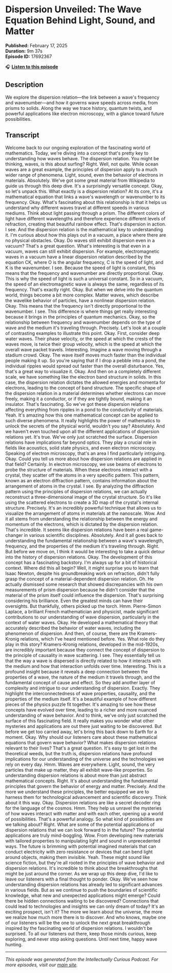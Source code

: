 # Dispersion Unveiled: The Wave Equation Behind Light, Sound, and Matter

**Published:** February 17, 2025  
**Duration:** 9m 37s  
**Episode ID:** 17692367

🎧 **[Listen to this episode](https://intellectuallycurious.buzzsprout.com/2529712/episodes/17692367-dispersion-unveiled-the-wave-equation-behind-light-sound-and-matter)**

## Description

We explore the dispersion relation—the link between a wave's frequency and wavenumber—and how it governs wave speeds across media, from prisms to solids. Along the way we trace history, quantum twists, and powerful applications like electron microscopy, with a glance toward future possibilities.

## Transcript

Welcome back to our ongoing exploration of the fascinating world of mathematics. Today, we're diving into a concept that's pretty key to understanding how waves behave. The dispersion relation. You might be thinking, waves, is this about surfing? Right. Well, not quite. While ocean waves are a great example, the principles of dispersion apply to a much wider range of phenomena. Light, sound, even the behavior of electrons in materials. Absolutely. We've got some great material from Wikipedia to guide us through this deep dive. It's a surprisingly versatile concept. Okay, so let's unpack this. What exactly is a dispersion relation? At its core, it's a mathematical equation that links a wave's wavelength or wavenumber to its frequency. Okay. What's fascinating about this relationship is that it helps us understand why different waves travel at different speeds in various mediums. Think about light passing through a prism. The different colors of light have different wavelengths and therefore experience different levels of refraction, creating that beautiful rainbow effect. That's dispersion in action. I see. And the dispersion relation is the mathematical key to understanding it. I'm curious about how this plays out in a vacuum, a place where there are no physical obstacles. Okay. Do waves still exhibit dispersion even in a vacuum? That's a great question. What's interesting is that even in a vacuum, waves can still exhibit dispersion. For example, electromagnetic waves in a vacuum have a linear dispersion relation described by the equation CK, where O is the angular frequency, C is the speed of light, and K is the wavenumber. I see. Because the speed of light is constant, this means that the frequency and wavenumber are directly proportional. Okay. This is why the speed of light is such a universal constant. So in a vacuum, the speed of an electromagnetic wave is always the same, regardless of its frequency. That's exactly right. Okay. But when we delve into the quantum world, things become a bit more complex. Matter waves, which describe the wavelike behavior of particles, have a nonlinear dispersion relation. Okay. This means that the frequency isn't directly proportional to the wavenumber. I see. This difference is where things get really interesting because it brings in the principles of quantum mechanics. Okay, so the relationship between frequency and wavenumber depends on the type of wave and the medium it's traveling through. Precisely. Let's look at a couple of contrasting examples to illustrate this point. Okay. First, consider deep water waves. Their phase velocity, or the speed at which the crests of the waves move, is twice their group velocity, which is the speed at which the overall wave packet travels. Interesting. Imagine a wave moving through a stadium crowd. Okay. The wave itself moves much faster than the individual people making it up. So you're saying that if I drop a pebble into a pond, the individual ripples would spread out faster than the overall disturbance. Yes, that's a great way to visualize it. Okay. And then on a completely different scale, we have something like the electron band structure in solids. In this case, the dispersion relation dictates the allowed energies and momenta for electrons, leading to the concept of band structure. The specific shape of the dispersion relation in a material determines whether electrons can move freely, making it a conductor, or if they are tightly bound, making it an insulator. That's fascinating. So we've got these dispersion relations affecting everything from ripples in a pond to the conductivity of materials. Yeah. It's amazing how this one mathematical concept can be applied to such diverse phenomena. It really highlights the power of mathematics to unlock the secrets of the physical world, wouldn't you say? Absolutely. And we haven't even touched upon all the different applications of dispersion relations yet. It's true. We've only just scratched the surface. Dispersion relations have implications far beyond optics. They play a crucial role in fields like acoustics, solid state physics, and even electron microscopy. Speaking of electron microscopy, that's an area I find particularly intriguing. Okay. Could you tell us more about how dispersion relations are applied in that field? Certainly. In electron microscopy, we use beams of electrons to probe the structure of materials. When these electrons interact with a crystal, they scatter off the atoms in a very specific pattern. This pattern, known as an electron diffraction pattern, contains information about the arrangement of atoms in the crystal. I see. By analyzing the diffraction pattern using the principles of dispersion relations, we can actually reconstruct a three-dimensional image of the crystal structure. So it's like using the scattered electrons to create a 3D map of the crystal's internal structure. Precisely. It's an incredibly powerful technique that allows us to visualize the arrangement of atoms in materials at the nanoscale. Wow. And it all stems from understanding the relationship between the energy and momentum of the electrons, which is dictated by the dispersion relation. That's incredible. It seems like dispersion relations have been a real game-changer in various scientific disciplines. Absolutely. And it all goes back to understanding the fundamental relationship between a wave's wavelength, frequency, and the properties of the medium it's traveling through. Right. But before we move on, I think it would be interesting to take a quick detour into the history of dispersion relations. Okay. The development of this concept has a fascinating backstory. I'm always up for a bit of historical context. Where did this all begin? Well, it might surprise you to learn that Isaac Newton, despite his groundbreaking work on refraction, didn't fully grasp the concept of a material-dependent dispersion relation. Oh. He actually dismissed some research that showed discrepancies with his own measurements of prism dispersion because he didn't consider that the material of the prism itself could influence the dispersion. That's surprising considering his brilliance. Even the greatest minds can have their oversights. But thankfully, others picked up the torch. Hmm. Pierre-Simon Laplace, a brilliant French mathematician and physicist, made significant contributions to our understanding of wave dispersion, particularly in the context of water waves. Okay. He developed a mathematical theory that accurately described the behavior of water waves, including the phenomenon of dispersion. And then, of course, there are the Kramers-Kronig relations, which I've heard mentioned before. Yes. What role do they play in this story? Kramers-Kronig relations, developed in the mid-1920s, are incredibly important because they connect the concept of dispersion to the principle of causality in wave scattering. I see. They essentially tell us that the way a wave is dispersed is directly related to how it interacts with the medium and how that interaction unfolds over time. Interesting. This is a profound insight because it reveals a deep connection between the properties of a wave, the nature of the medium it travels through, and the fundamental concept of cause and effect. So they add another layer of complexity and intrigue to our understanding of dispersion. Exactly. They highlight the interconnectedness of wave properties, causality, and the properties of the medium itself. It's a beautiful example of how different pieces of the physics puzzle fit together. It's amazing to see how these concepts have evolved over time, leading to a richer and more nuanced understanding of wave behavior. And to think, we've only just scratched the surface of this fascinating field. It really makes you wonder what other mysteries and applications are out there just waiting to be discovered. But before we get too carried away, let's bring this back down to Earth for a moment. Okay. Why should our listeners care about these mathematical equations that govern wave behavior? What makes dispersion relations relevant to their lives? That's a great question. It's easy to get lost in the theoretical weeds, but the truth is, dispersion relations have profound implications for our understanding of the universe and the technologies we rely on every day. Hmm. Waves are everywhere. Light, sound, the very particles that make up matter, they all exhibit wave-like properties. So understanding dispersion relations is about more than just abstract mathematical concepts. Right. It's about understanding the fundamental principles that govern the behavior of energy and matter. Precisely. And the more we understand these principles, the better equipped we are to harness them for technological advancement and scientific discovery. Think about it this way. Okay. Dispersion relations are like a secret decoder ring for the language of the cosmos. Hmm. They help us unravel the mysteries of how waves interact with matter and with each other, opening up a world of possibilities. That's a powerful analogy. So what kind of possibilities are we talking about? Right. What are some of the potential applications of dispersion relations that we can look forward to in the future? The potential applications are truly mind-boggling. Wow. From developing new materials with tailored properties to manipulating light and sound in unprecedented ways. The future is brimming with potential imagined materials that can conduct electricity with zero resistance or devices that can bend light around objects, making them invisible. Yeah. These might sound like science fiction, but they're all rooted in the principles of wave behavior and dispersion relations. It's incredible to think about the breakthroughs that might be just around the corner. As we wrap up this deep dive, I'd like to leave our listeners with a final thought to ponder. Okay. We've seen how understanding dispersion relations has already led to significant advances in various fields. But as we continue to push the boundaries of scientific knowledge, what new and unexpected applications might emerge? Could there be hidden connections waiting to be discovered? Connections that could lead to technologies and insights we can only dream of today? It's an exciting prospect, isn't it? The more we learn about the universe, the more we realize how much more there is to discover. And who knows, maybe one of our listeners will be the one to unlock the next great breakthrough inspired by the fascinating world of dispersion relations. I wouldn't be surprised. To all our listeners out there, keep those minds curious, keep exploring, and never stop asking questions. Until next time, happy wave hunting.

---
*This episode was generated from the Intellectually Curious Podcast. For more episodes, visit our [main site](https://intellectuallycurious.buzzsprout.com).*
